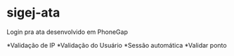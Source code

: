 # sigej-ata
Login pra ata desenvolvido em PhoneGap

*Validação de IP
*Validação do Usuário
*Sessão automática
*Validar ponto
